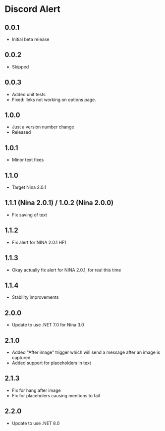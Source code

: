 ﻿# Discord Alert

## 0.0.1
- Initial beta release

## 0.0.2
- Skipped

## 0.0.3
- Added unit tests
- Fixed: links not working on options page.

## 1.0.0
- Just a version number change
- Released

## 1.0.1
- Minor text fixes

## 1.1.0
- Target Nina 2.0.1

## 1.1.1 (Nina 2.0.1) / 1.0.2 (Nina 2.0.0)
- Fix saving of text

## 1.1.2
- Fix alert for NINA 2.0.1 HF1

## 1.1.3
- Okay actually fix alert for NINA 2.0.1, for real this time

## 1.1.4
- Stability improvements

## 2.0.0
- Update to use .NET 7.0 for Nina 3.0

## 2.1.0
- Added "After image" trigger which will send a message after an image is captured
- Added support for placeholders in text

## 2.1.3
- Fix for hang after image
- Fix for placeholers causing mentions to fail

## 2.2.0
- Update to use .NET 8.0